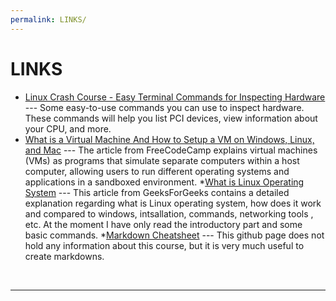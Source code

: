 ```yaml
---
permalink: LINKS/
---
```


# LINKS

* [Linux Crash Course - Easy Terminal Commands for Inspecting Hardware](https://youtu.be/oGyJr-iUwt8?si=59V2boc0XfmlFekg) --- 
Some easy-to-use commands you can use to inspect hardware. 
These commands will help you list PCI devices, view information about your CPU, and more.
* [What is a Virtual Machine And How to Setup a VM on Windows, Linux, and Mac](https://www.freecodecamp.org/news/what-is-a-virtual-machine-and-how-to-setup-a-vm-on-windows-linux-and-mac/) ---
The article from FreeCodeCamp explains virtual machines (VMs) as programs that simulate separate computers within a host computer, allowing users to run different operating systems and applications in a sandboxed environment. 
*[What is Linux Operating System](https://www.geeksforgeeks.org/introduction-to-linux-operating-system/) ---
This article from GeeksForGeeks contains a detailed explanation regarding what is Linux operating system, how does it work and compared to windows, intsallation, commands, networking tools , etc. At the moment I have only read the introductory part and some basic commands.
*[Markdown Cheatsheet](https://github.com/adam-p/markdown-here/wiki/Markdown-Cheatsheet) ---
This github page does not hold any information about this course, but it is very much useful to create markdowns.
<br>
<hr>    